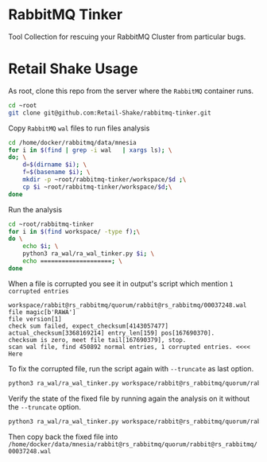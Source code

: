 # RabbitMQ Tinker
Tool Collection for rescuing your RabbitMQ Cluster from particular bugs.

# Retail Shake Usage

As root, clone this repo from the server where the `RabbitMQ` container runs.

``` sh
cd ~root
git clone git@github.com:Retail-Shake/rabbitmq-tinker.git
```

Copy `RabbitMQ` `wal` files to run files analysis

``` sh
cd /home/docker/rabbitmq/data/mnesia
for i in $(find | grep -i wal   | xargs ls); \
do; \
    d=$(dirname $i); \
    f=$(basename $i); \
    mkdir -p ~root/rabbitmq-tinker/workspace/$d ;\
    cp $i ~root/rabbitmq-tinker/workspace/$d;\
done

```

Run the analysis

``` sh
cd ~root/rabbitmq-tinker
for i in $(find workspace/ -type f);\
do \
    echo $i; \
    python3 ra_wal/ra_wal_tinker.py $i; \
    echo ====================; \
done
```


When a file is corrupted you see it in output's script which mention `1 corrupted entries`

```
workspace/rabbit@rs_rabbitmq/quorum/rabbit@rs_rabbitmq/00037248.wal
file magic[b'RAWA']
file version[1]
check sum failed, expect_checksum[4143057477] actual_checksum[3368169214] entry_len[159] pos[167690370].
checksum is zero, meet file tail[167690379], stop.
scan wal file, find 450892 normal entries, 1 corrupted entries. <<<< Here
```

To fix the corrupted file, run the script again with `--truncate` as last option.

``` sh
python3 ra_wal/ra_wal_tinker.py workspace/rabbit@rs_rabbitmq/quorum/rabbit@rs_rabbitmq/00037248.wal --truncate
```

Verify the state of the fixed file by running again the analysis on it without the `--truncate` option.

``` sh
python3 ra_wal/ra_wal_tinker.py workspace/rabbit@rs_rabbitmq/quorum/rabbit@rs_rabbitmq/00037248.wal
```

Then copy back the fixed file into `/home/docker/data/mnesia/rabbit@rs_rabbitmq/quorum/rabbit@rs_rabbitmq/00037248.wal`

